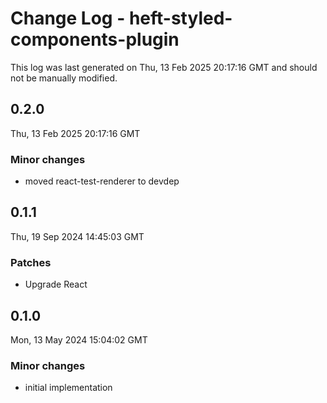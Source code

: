 # Change Log - heft-styled-components-plugin

This log was last generated on Thu, 13 Feb 2025 20:17:16 GMT and should not be manually modified.

## 0.2.0
Thu, 13 Feb 2025 20:17:16 GMT

### Minor changes

- moved react-test-renderer to devdep

## 0.1.1
Thu, 19 Sep 2024 14:45:03 GMT

### Patches

- Upgrade React

## 0.1.0
Mon, 13 May 2024 15:04:02 GMT

### Minor changes

- initial implementation


